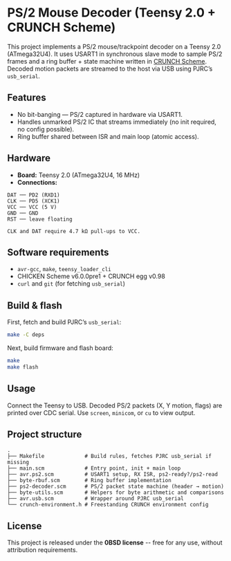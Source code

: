 # PS/2 Mouse Decoder (Teensy 2.0 + CRUNCH Scheme)

This project implements a PS/2 mouse/trackpoint decoder on a Teensy 2.0
(ATmega32U4).  It uses USART1 in synchronous slave mode to sample PS/2 frames
and a ring buffer + state machine written in [CRUNCH
Scheme](https://wiki.call-cc.org/eggref/6/crunch).  Decoded motion packets are
streamed to the host via USB using PJRC’s `usb_serial`.

## Features
- No bit-banging — PS/2 captured in hardware via USART1.
- Handles unmarked PS/2 IC that streams immediately
 (no init required, no config possible).
- Ring buffer shared between ISR and main loop (atomic access).

## Hardware

- **Board:** Teensy 2.0 (ATmega32U4, 16 MHz)
- **Connections:**

```
DAT ── PD2 (RXD1)
CLK ── PD5 (XCK1)
VCC ── VCC (5 V)
GND ── GND
RST ── leave floating

CLK and DAT require 4.7 kΩ pull-ups to VCC.
```

## Software requirements
- `avr-gcc`, `make`, `teensy_loader_cli`
- CHICKEN Scheme v6.0.0pre1 + CRUNCH egg v0.98
- `curl` and `git` (for fetching `usb_serial`)

## Build & flash

First, fetch and build PJRC’s `usb_serial`:
```sh
make -C deps
```

Next, build firmware and flash board:

```sh
make
make flash
```

## Usage

Connect the Teensy to USB. Decoded PS/2 packets (X, Y motion, flags) are printed
over CDC serial.
Use `screen`, `minicom`, or `cu` to view output.

## Project structure

```
.
├── Makefile             # Build rules, fetches PJRC usb_serial if missing
├── main.scm             # Entry point, init + main loop
├── avr.ps2.scm          # USART1 setup, RX ISR, ps2-ready?/ps2-read
├── byte-rbuf.scm        # Ring buffer implementation
├── ps2-decoder.scm      # PS/2 packet state machine (header → motion)
├── byte-utils.scm       # Helpers for byte arithmetic and comparisons
├── avr.usb.scm          # Wrapper around PJRC usb_serial
└── crunch-environment.h # Freestanding CRUNCH environment config
```

## License

This project is released under the **0BSD license** -- free for any use, without
attribution requirements.
